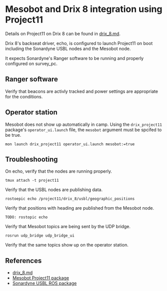 # Mesobot and Drix 8 integration using Project11

Details on Project11 on Drix 8 can be found in [drix_8.md](drix_8.md).

Drix 8's backseat driver, echo, is configured to launch Project11 on boot including the Sonardyne USBL nodes and the Mesobot node.

It expects Sonardyne's Ranger software to be running and properly configured on survey_pc.

## Ranger software

Verify that beacons are activly tracked and power settings are appropriate for the conditions.

## Operator station

Mesobot does not show up automatically in camp. Using the `drix_project11` package's `operator_ui.launch` file, the `mesobot` argument must be spcifed to be true.

    mon launch drix_project11 operator_ui.launch mesobot:=true

## Troubleshooting

On echo, verify that the nodes are running properly.

    tmux attach -t project11

Verify that the USBL nodes are publishing data.

    rostoepic echo /project11/drix_8/usbl/geographic_positions

Verify that positions with heading are published from the Mesobot node.

    TODO: rostopic echo

Verify that Mesobot topics are being sent by the UDP bridge.

    rosrun udp_bridge udp_bridge_ui

Verify that the same topics show up on the operator station.

## References

- [drix_8.md](drix_8.md)
- [Mesobot Project11 package](../../../../mesobot_project11)
- [Sonardyne USBL ROS package](../../../../sonardyne_usbl)